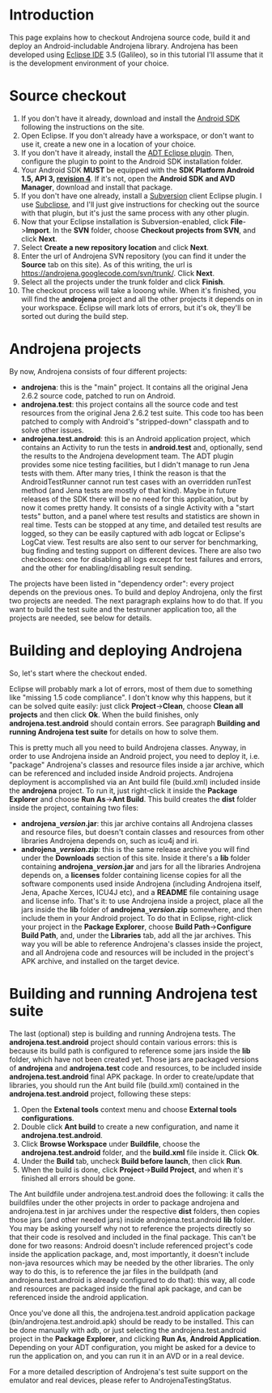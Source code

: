 # Introduction #

This page explains how to checkout Androjena source code, build it and deploy an Android-includable Androjena library.
Androjena has been developed using [Eclipse IDE](http://www.eclipse.org) 3.5 (Galileo), so in this tutorial I'll assume that it is the development environment of your choice.

# Source checkout #

  1. If you don't have it already, download and install the [Android SDK](http://d.android.com/sdk/index.html) following the instructions on the site.
  1. Open Eclipse. If you don't already have a workspace, or don't want to use it, create a new one in a location of your choice.
  1. If you don't have it already, install the [ADT Eclipse plugin](http://d.android.com/sdk/eclipse-adt.html). Then, configure the plugin to point to the Android SDK installation folder.
  1. Your Android SDK **MUST** be equipped with the **SDK Platform Android 1.5, API 3, [revision 4](https://code.google.com/p/androjena/source/detail?r=4)**. If it's not, open the **Android SDK and AVD Manager**, download and install that package.
  1. If you don't have one already, install a [Subversion](http://subversion.tigris.org) client Eclipse plugin. I use [Subclipse](http://subclipse.tigris.org), and I'll just give instructions for checking out the source with that plugin, but it's just the same process with any other plugin.
  1. Now that your Eclipse installation is Subversion-enabled, click **File**->**Import**. In the **SVN** folder, choose **Checkout projects from SVN**, and click **Next**.
  1. Select **Create a new repository location** and click **Next**.
  1. Enter the url of Androjena SVN repository (you can find it under the **Source** tab on this site). As of this writing, the url is https://androjena.googlecode.com/svn/trunk/. Click **Next**.
  1. Select all the projects under the trunk folder and click **Finish**.
  1. The checkout process will take a looong while. When it's finished, you will find the **androjena** project and all the other projects it depends on in your workspace. Eclipse will mark lots of errors, but it's ok, they'll be sorted out during the build step.


# Androjena projects #

By now, Androjena consists of four different projects:
  * **androjena**: this is the "main" project. It contains all the original Jena 2.6.2 source code, patched to run on Android.
  * **androjena.test**: this project contains all the source code and test resources from the original Jena 2.6.2 test suite. This code too has been patched to comply with Android's "stripped-down" classpath and to solve other issues.
  * **androjena.test.android**: this is an Android application project, which contains an Activity to run the tests in **android.test** and, optionally, send the results to the Androjena development team. The ADT plugin provides some nice testing facilities, but I didn't manage to run Jena tests with them. After many tries, I think the reason is that the AndroidTestRunner cannot run test cases with an overridden runTest method (and Jena tests are mostly of that kind). Maybe in future releases of the SDK there will be no need for this application, but by now it comes pretty handy. It consists of a single Activity with a "start tests" button, and a panel where test results and statistics are shown in real time. Tests can be stopped at any time, and detailed test results are logged, so they can be easily captured with adb logcat or Eclipse's LogCat view. Test results are also sent to our server for benchmarking, bug finding and testing support on different devices. There are also two checkboxes: one for disabling all logs except for test failures and errors, and the other for enabling/disabling result sending.

The projects have been listed in "dependency order": every project depends on the previous ones.
To build and deploy Androjena, only the first two projects are needed. The next paragraph explains how to do that. If you want to build the test suite and the testrunner application too, all the projects are needed, see below for details.

# Building  and deploying Androjena #

So, let's start where the checkout ended.

Eclipse will probably mark a lot of errors, most of them due to something like "missing 1.5 code compliance". I don't know why this happens, but it can be solved quite easily: just click **Project**->**Clean**, choose **Clean all projects** and then click **Ok**. When the build finishes, only **androjena.test.android** should contain errors. See paragraph **Building and running Androjena test suite** for details on how to solve them.

This is pretty much all you need to build Androjena classes. Anyway, in order to use Androjena inside an Android project, you need to deploy it, i.e. "package" Androjena's classes and resource files inside a jar archive, which can be referenced and included inside Android projects.
Androjena deployment is accomplished via an Ant build file (build.xml) included inside the **androjena** project. To run it, just right-click it inside the **Package Explorer** and choose **Run As**->**Ant Build**. This build creates the **dist** folder inside the project, containing two files:
  * **androjena`_`_version_.jar**: this jar archive contains all Androjena classes and resource files, but doesn't contain classes and resources from other libraries Androjena depends on, such as icu4j and iri.
  * **androjena`_`_version_.zip**: this is the same release archive you will find under the **Downloads** section of this site. Inside it there's a **lib** folder containing **androjena`_`_version_.jar** and jars for all the libraries Androjena depends on, a **licenses** folder containing license copies for all the software components used inside Androjena (including Androjena itself, Jena, Apache Xerces, ICU4J etc), and a **README** file containing usage and license info.
That's it: to use Androjena inside a project, place all the jars inside the **lib** folder of **androjena`_`_version_.zip** somewhere, and then include them in your Android project. To do that in Eclipse, right-click your project in the **Package Explorer**, choose **Build Path**->**Configure Build Path**, and, under the **Libraries** tab, add all the jar archives. This way you will be able to reference Androjena's classes inside the project, and all Androjena code and resources will be included in the project's APK archive, and installed on the target device.


# Building and running Androjena test suite #

The last (optional) step is building and running Androjena tests. The **androjena.test.android** project should contain various errors: this is because its build path is configured to reference some jars inside the **lib** folder, which have not been created yet. Those jars are packaged versions of **androjena** and **androjena.test** code and resources, to be included inside **androjena.test.android** final APK package. In order to create/update that libraries, you should run the Ant build file (build.xml) contained in the **androjena.test.android** project, following these steps:
  1. Open the **Extenal tools** context menu and choose **External tools configurations**.
  1. Double click **Ant build** to create a new configuration, and name it **androjena.test.android**.
  1. Click **Browse Workspace** under **Buildfile**, choose the **androjena.test.android** folder, and the **build.xml** file inside it. Click **Ok**.
  1. Under the **Build** tab, uncheck **Build before launch**, then click **Run**.
  1. When the build is done, click **Project**->**Build Project**, and when it's finished all errors should be gone.

The Ant buildfile under androjena.test.android does the following: it calls the buildfiles under the other projects in order to package androjena and androjena.test in jar archives under the respective **dist** folders, then copies those jars (and other needed jars) inside androjena.test.android **lib** folder. You may be asking yourself why not to reference the projects directly so that their code is resolved and included in the final package. This can't be done for two reasons: Android doesn't include referenced project's code inside the application package, and, most importantly, it doesn't include non-java resources which may be needed by the other libraries. The only way to do this, is to reference the jar files in the buildpath (and androjena.test.android is already configured to do that): this way, all code and resources are packaged inside the final apk package, and can be referenced inside the android application.

Once you've done all this, the androjena.test.android application package (bin/androjena.test.android.apk) should be ready to be installed. This can be done manually with adb, or just selecting the androjena.test.android project in the **Package Explorer**, and clicking **Run As**, **Android Application**. Depending on your ADT configuration, you might be asked for a device to run the application on, and you can run it in an AVD or in a real device.

For a more detailed description of Androjena's test suite support on the emulator and real devices, please refer to AndrojenaTestingStatus.